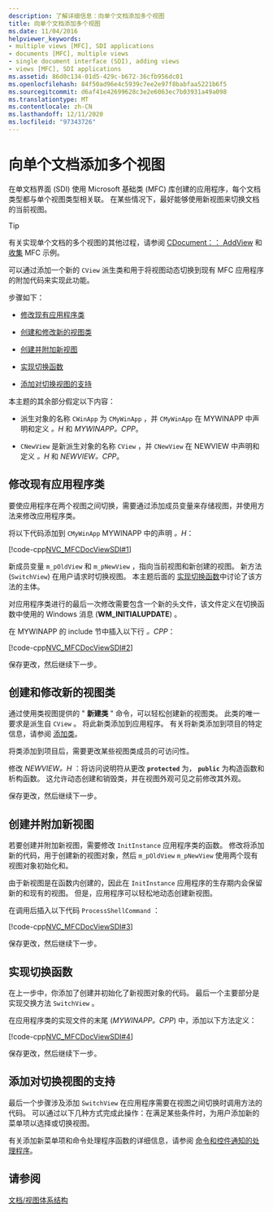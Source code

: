 ```yaml
---
description: 了解详细信息：向单个文档添加多个视图
title: 向单个文档添加多个视图
ms.date: 11/04/2016
helpviewer_keywords:
- multiple views [MFC], SDI applications
- documents [MFC], multiple views
- single document interface (SDI), adding views
- views [MFC], SDI applications
ms.assetid: 86d0c134-01d5-429c-b672-36cfb956dc01
ms.openlocfilehash: 84f50ad96e4c5939c7ee2e97f8babfaa5221b6f5
ms.sourcegitcommit: d6af41e42699628c3e2e6063ec7b03931a49a098
ms.translationtype: MT
ms.contentlocale: zh-CN
ms.lasthandoff: 12/11/2020
ms.locfileid: "97343726"
---
```

# <a name="adding-multiple-views-to-a-single-document"></a>向单个文档添加多个视图

在单文档界面 (SDI) 使用 Microsoft 基础类 (MFC) 库创建的应用程序，每个文档类型都与单个视图类型相关联。 在某些情况下，最好能够使用新视图来切换文档的当前视图。

> [!TIP]
> 有关实现单个文档的多个视图的其他过程，请参阅 [CDocument：： AddView](reference/cdocument-class.md#addview) 和 [收集](../overview/visual-cpp-samples.md) MFC 示例。

可以通过添加一个新的 `CView` 派生类和用于将视图动态切换到现有 MFC 应用程序的附加代码来实现此功能。

步骤如下：

- [修改现有应用程序类](#vcconmodifyexistingapplicationa1)

- [创建和修改新的视图类](#vcconnewviewclassa2)

- [创建并附加新视图](#vcconattachnewviewa3)

- [实现切换函数](#vcconswitchingfunctiona4)

- [添加对切换视图的支持](#vcconswitchingtheviewa5)

本主题的其余部分假定以下内容：

- 派生对象的名称 `CWinApp` 为 `CMyWinApp` ，并 `CMyWinApp` 在 MYWINAPP 中声明和定义 *。H* 和 *MYWINAPP。CPP*。

- `CNewView` 是新派生对象的名称 `CView` ，并 `CNewView` 在 NEWVIEW 中声明和定义 *。H* 和 *NEWVIEW。CPP*。

## <a name="modify-the-existing-application-class"></a><a name="vcconmodifyexistingapplicationa1"></a> 修改现有应用程序类

要使应用程序在两个视图之间切换，需要通过添加成员变量来存储视图，并使用方法来修改应用程序类。

将以下代码添加到 `CMyWinApp` MYWINAPP 中的声明 *。H*：

[!code-cpp[NVC_MFCDocViewSDI#1](codesnippet/cpp/adding-multiple-views-to-a-single-document_1.h)]

新成员变量 `m_pOldView` 和 `m_pNewView` ，指向当前视图和新创建的视图。 新方法 (`SwitchView`) 在用户请求时切换视图。 本主题后面的 [实现切换函数](#vcconswitchingfunctiona4)中讨论了该方法的主体。

对应用程序类进行的最后一次修改需要包含一个新的头文件，该文件定义在切换函数中使用的 Windows 消息 (**WM_INITIALUPDATE**) 。

在 MYWINAPP 的 include 节中插入以下行 *。CPP*：

[!code-cpp[NVC_MFCDocViewSDI#2](codesnippet/cpp/adding-multiple-views-to-a-single-document_2.cpp)]

保存更改，然后继续下一步。

## <a name="create-and-modify-the-new-view-class"></a><a name="vcconnewviewclassa2"></a> 创建和修改新的视图类

通过使用类视图提供的 " **新建类** " 命令，可以轻松创建新的视图类。 此类的唯一要求是派生自 `CView` 。 将此新类添加到应用程序。 有关将新类添加到项目的特定信息，请参阅 [添加类](../ide/adding-a-class-visual-cpp.md)。

将类添加到项目后，需要更改某些视图类成员的可访问性。

修改 *NEWVIEW。H* ：将访问说明符从更改 **`protected`** 为， **`public`** 为构造函数和析构函数。 这允许动态创建和销毁类，并在视图外观可见之前修改其外观。

保存更改，然后继续下一步。

## <a name="create-and-attach-the-new-view"></a><a name="vcconattachnewviewa3"></a> 创建并附加新视图

若要创建并附加新视图，需要修改 `InitInstance` 应用程序类的函数。 修改将添加新的代码，用于创建新的视图对象，然后 `m_pOldView` `m_pNewView` 使用两个现有视图对象初始化和。

由于新视图是在函数内创建的，因此在 `InitInstance` 应用程序的生存期内会保留新的和现有的视图。 但是，应用程序可以轻松地动态创建新视图。

在调用后插入以下代码 `ProcessShellCommand` ：

[!code-cpp[NVC_MFCDocViewSDI#3](codesnippet/cpp/adding-multiple-views-to-a-single-document_3.cpp)]

保存更改，然后继续下一步。

## <a name="implement-the-switching-function"></a><a name="vcconswitchingfunctiona4"></a> 实现切换函数

在上一步中，你添加了创建并初始化了新视图对象的代码。 最后一个主要部分是实现交换方法 `SwitchView` 。

在应用程序类的实现文件的末尾 (*MYWINAPP。CPP*) 中，添加以下方法定义：

[!code-cpp[NVC_MFCDocViewSDI#4](codesnippet/cpp/adding-multiple-views-to-a-single-document_4.cpp)]

保存更改，然后继续下一步。

## <a name="add-support-for-switching-the-view"></a><a name="vcconswitchingtheviewa5"></a> 添加对切换视图的支持

最后一个步骤涉及添加 `SwitchView` 在应用程序需要在视图之间切换时调用方法的代码。 可以通过以下几种方式完成此操作：在满足某些条件时，为用户添加新的菜单项以选择或切换视图。

有关添加新菜单项和命令处理程序函数的详细信息，请参阅 [命令和控件通知的处理程序](handlers-for-commands-and-control-notifications.md)。

## <a name="see-also"></a>请参阅

[文档/视图体系结构](document-view-architecture.md)
